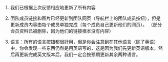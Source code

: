 <!-- 不是问题只需要更新/doing.md-->

1. 我们已根据上次反馈相应地更新了所有内容

2. 团队成员链接和图片已经更新到团队网页（导航栏上的团队成员按钮），但是更新成员内容由每个成员单独完成（每个成员自己更新他们的网页）。 （部分会员资料已被删除，因为他们的链接根本没有内容）

3. 语言：所有的语言按钮都很好用，但是你会注意到在其他语言（除了英语）中，你会发现一些东西仍然是用英语写的，这是因为我们先更新英语版本，然后再更新完成英文版本后，我们一定会按预期更新其余两种语言。
